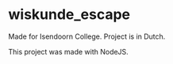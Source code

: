 # wiskunde_escape

Made for Isendoorn College.
Project is in Dutch.

This project was made with NodeJS.
